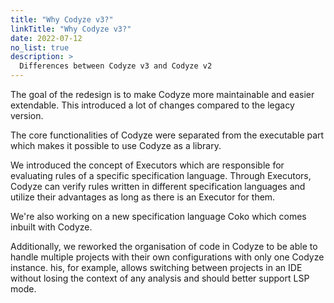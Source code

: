 ```yaml
---
title: "Why Codyze v3?"
linkTitle: "Why Codyze v3?"
date: 2022-07-12
no_list: true
description: >
  Differences between Codyze v3 and Codyze v2
---
```

The goal of the redesign is to make Codyze more maintainable and easier extendable.
This introduced a lot of changes compared to the legacy version.

The core functionalities of Codyze were separated from the executable part which makes it possible to use Codyze as a library.

We introduced the concept of Executors which are responsible for evaluating rules of a specific specification language.
Through Executors, Codyze can verify rules written in different specification languages and utilize their advantages as long as there is an Executor for them.

We're also working on a new specification language Coko which comes inbuilt with Codyze.

Additionally, we reworked the organisation of code in Codyze to be able to handle multiple projects with their own configurations with only one Codyze instance.
his, for example, allows switching between projects in an IDE without losing the context of any analysis and should better support LSP mode.
